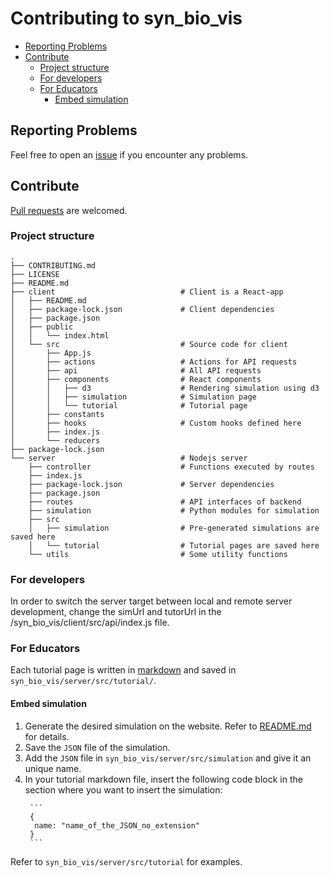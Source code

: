 # Contributing to syn_bio_vis


<!-- vim-markdown-toc GFM -->

- [Reporting Problems](#reporting-problems)
- [Contribute](#contribute)
  - [Project structure](#project-structure)
  - [For developers](#for-developers)
  - [For Educators](#for-educators)
    - [Embed simulation](#embed-simulation)

<!-- /TOC -->


## Reporting Problems

Feel free to open an [issue](https://docs.github.com/en/issues/tracking-your-work-with-issues/creating-an-issue)
if you encounter any problems.


## Contribute

[Pull requests](https://docs.github.com/en/pull-requests/collaborating-with-pull-requests/proposing-changes-to-your-work-with-pull-requests/creating-a-pull-request)
are welcomed.

### Project structure
```
.
├── CONTRIBUTING.md
├── LICENSE
├── README.md
├── client                            # Client is a React-app
│   ├── README.md
│   ├── package-lock.json             # Client dependencies
│   ├── package.json
│   ├── public
│   │   └── index.html
│   └── src                           # Source code for client
│       ├── App.js
│       ├── actions                   # Actions for API requests
│       ├── api                       # All API requests
│       ├── components                # React components
│       │   ├── d3                    # Rendering simulation using d3
│       │   ├── simulation            # Simulation page
│       │   └── tutorial              # Tutorial page
│       ├── constants
│       ├── hooks                     # Custom hooks defined here
│       ├── index.js
│       └── reducers
├── package-lock.json
└── server                            # Nodejs server
    ├── controller                    # Functions executed by routes
    ├── index.js
    ├── package-lock.json             # Server dependencies
    ├── package.json
    ├── routes                        # API interfaces of backend
    ├── simulation                    # Python modules for simulation
    ├── src
    │   ├── simulation                # Pre-generated simulations are saved here
    │   └── tutorial                  # Tutorial pages are saved here
    └── utils                         # Some utility functions
```

### For developers

In order to switch the server target between local and remote server development, change the simUrl and tutorUrl in the /syn_bio_vis/client/src/api/index.js file.

### For Educators

Each tutorial page is written
in [markdown](https://github.github.com/gfm/)
and saved in `syn_bio_vis/server/src/tutorial/`.

#### Embed simulation

1. Generate the desired simulation
    on the website.
    Refer to [README.md](https://github.com/FeiyouG/syn_bio_vis/blob/main/README.md)
    for details.
2. Save the `JSON` file of the simulation.
3. Add the `JSON` file in `syn_bio_vis/server/src/simulation`
    and give it an unique name.
4. In your tutorial markdown file,
    insert the following code block
    in the section where you want to
    insert the simulation:
      ```code
       ```
       {
        name: "name_of_the_JSON_no_extension"
       }
       ```
      ```

Refer to `syn_bio_vis/server/src/tutorial`
for examples.

